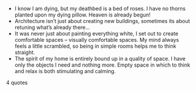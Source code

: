  - I know I am dying, but my deathbed is a bed of roses. I have no thorns planted upon my dying pillow. Heaven is already begun!
 - Architecture isn’t just about creating new buildings, sometimes its about retuning what’s already there...
 - It was never just about painting everything white, I set out to create comfortable spaces – visually comfortable spaces. My mind always feels a little scrambled, so being in simple rooms helps me to think straight.
 - The spirit of my home is entirely bound up in a quality of space. I have only the objects I need and nothing more. Empty space in which to think and relax is both stimulating and calming.

4 quotes